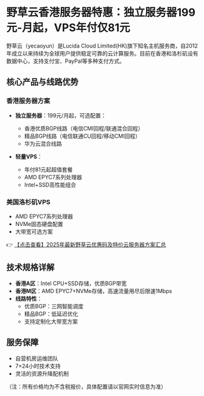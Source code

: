 # 野草云香港服务器特惠：独立服务器199元-月起，VPS年付仅81元

野草云（yecaoyun）是Lucida Cloud Limited(HK)旗下知名主机服务商，自2012年成立以来持续为全球用户提供稳定可靠的云计算服务。目前在香港和洛杉矶设有数据中心，支持支付宝、PayPal等多种支付方式。

## 核心产品与线路优势

### 香港服务器方案
- **独立服务器**：199元/月起，可选配置：
  - 香港优质BGP线路（电信CMI回程/联通混合回程）
  - 精品BGP线路（电信联通CU回程/移动CMI回程）
  - 华为云混合线路

- **轻量VPS**：
  - 年付81元起超值套餐
  - AMD EPYC7系列处理器
  - Intel+SSD高性能组合

### 美国洛杉矶VPS
- AMD EPYC7系列处理器
- NVMe固态硬盘配置
- 大带宽可选方案

👉 [【点击查看】2025年最新野草云优惠码及特价云服务器方案汇总](https://bit.ly/yecaoyun)

## 技术规格详解
- **香港A区**：Intel CPU+SSD存储，优质BGP带宽
- **香港M区**：AMD EPYC7+NVMe存储，高速流量用尽后限速1Mbps
- **线路特性**：
  - 优质BGP：三网智能调度
  - 精品BGP：低延迟优化
  - 支持定制化大带宽方案

## 服务保障
- 自营机房运维团队
- 7×24小时技术支持
- 灵活的资源升降配机制

（注：所有价格均为不含税报价，具体配置请以官网实时信息为准）